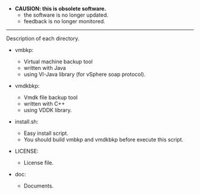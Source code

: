 - **CAUSION: this is obsolete software.**
  - the software is no longer updated.
  - feedback is no longer monitored.

-----

Description of each directory.

- vmbkp:
  - Virtual machine backup tool
  - written with Java 
  - using VI-Java library (for vSphere soap protocol).

- vmdkbkp:
  - Vmdk file backup tool 
  - written with C++
  - using VDDK library.

- install.sh:
  - Easy install script.
  - You should build vmbkp and vmdkbkp before execute this script.

- LICENSE:
  - License file.

- doc:
  - Documents.

